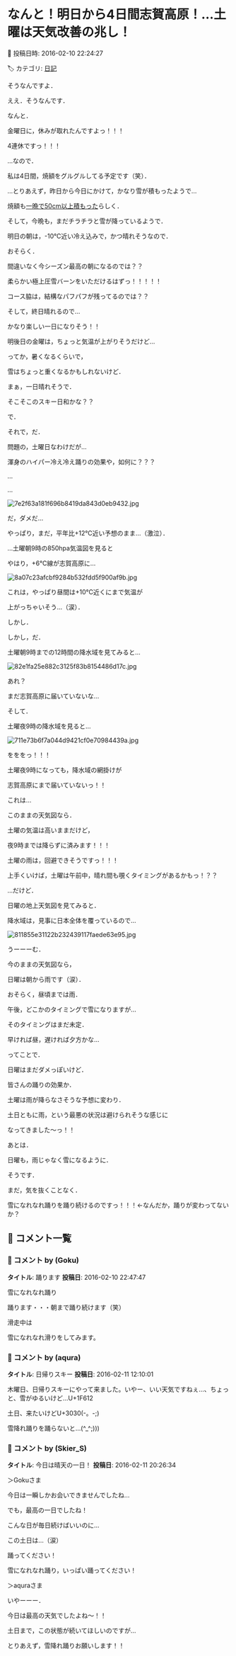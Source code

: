 # なんと！明日から4日間志賀高原！…土曜は天気改善の兆し！

📅 投稿日時: 2016-02-10 22:24:27

🏷️ カテゴリ: [日記](cc4b5682fb7b8b144980957a978653fb0.md)

そうなんですよ．


ええ．そうなんです．


なんと．


金曜日に，休みが取れたんですよっ！！！


4連休ですっ！！！





…なので．


私は4日間，焼額をグルグルしてる予定です（笑）．





…とりあえず，昨日から今日にかけて，かなり雪が積もったようで…


焼額も[一晩で50cm以上積もった](https://www.facebook.com/yakebitaiyama/photos/a.133097176785637.26773.116999658395389/933564106738936/?type=3)らしく．


そして，今晩も，まだチラチラと雪が降っているようで．





明日の朝は，-10℃近い冷え込みで，かつ晴れそうなので．


おそらく．


間違いなく今シーズン最高の朝になるのでは？？


柔らかい極上圧雪バーンをいただけるはずっ！！！！！


コース脇は，結構なパフパフが残ってるのでは？？


そして，終日晴れるので…


かなり楽しい一日になりそう！！





明後日の金曜は，ちょっと気温が上がりそうだけど…


ってか，暑くなるくらいで，


雪はちょっと重くなるかもしれないけど．


まぁ，一日晴れそうで．


そこそこのスキー日和かな？？





で．


それで，だ．


問題の，土曜日なわけだが…


渾身のハイパー冷え冷え踊りの効果や，如何に？？？





…


…




![7e2f63a181f696b8419da843d0eb9432.jpg](images/7e2f63a181f696b8419da843d0eb9432.jpg)




だ，ダメだ…


やっぱり，まだ，平年比+12℃近い予想のまま…（激泣）．





…土曜朝9時の850hpa気温図を見ると


やはり，+6℃線が志賀高原に…




![8a07c23afcbf9284b532fdd5f900af9b.jpg](images/8a07c23afcbf9284b532fdd5f900af9b.jpg)




これは，やっぱり昼間は+10℃近くにまで気温が


上がっちゃいそう…（涙）．





しかし．


しかし，だ．


土曜朝9時までの12時間の降水域を見てみると…




![82e1fa25e882c3125f83b8154486d17c.jpg](images/82e1fa25e882c3125f83b8154486d17c.jpg)




あれ？


まだ志賀高原に届いていないな…





そして．


土曜夜9時の降水域を見ると…




![711e73b6f7a044d9421cf0e70984439a.jpg](images/711e73b6f7a044d9421cf0e70984439a.jpg)




をををっ！！！


土曜夜9時になっても，降水域の網掛けが


志賀高原にまで届いていないっ！！


これは…


このままの天気図なら．


土曜の気温は高いままだけど，


夜9時までは降らずに済みます！！！


土曜の雨は，回避できそうですっ！！！


上手くいけば，土曜は午前中，晴れ間も覗くタイミングがあるかもっ！？？





…だけど．


日曜の地上天気図を見てみると．


降水域は，見事に日本全体を覆っているので…




![811855e31122b232439117faede63e95.jpg](images/811855e31122b232439117faede63e95.jpg)




うーーーむ．


今のままの天気図なら，


日曜は朝から雨です（涙）．


おそらく，昼頃までは雨．


午後，どこかのタイミングで雪になりますが…


そのタイミングはまだ未定．


早ければ昼，遅ければ夕方かな…





ってことで．


日曜はまだダメっぽいけど．


皆さんの踊りの効果か．


土曜は雨が降らなさそうな予想に変わり．


土日ともに雨，という最悪の状況は避けられそうな感じに


なってきました～っ！！





あとは．


日曜も，雨じゃなく雪になるように．


そうです．


まだ，気を抜くことなく．


雪になれなれ踊りを踊り続けるのですっ！！！←なんだか，踊りが変わってないか？

## 💬 コメント一覧

### 💬 コメント by (Goku)
**タイトル**: 踊ります
**投稿日**: 2016-02-10 22:47:47

雪になれなれ踊り



踊ります・・・朝まで踊り続けます（笑）



滑走中は

雪になれなれ滑りをしてみます。

### 💬 コメント by (aqura)
**タイトル**: 日帰りスキー
**投稿日**: 2016-02-11 12:10:01

木曜日、日帰りスキーにやって来ました。いやー、いい天気ですねぇ…、ちょっと、雪がゆるいけど…U+1F612

土日、来たいけどU+3030(-。-;)

雪降れ踊りを踊らないと…(^_^;)))

### 💬 コメント by (Skier_S)
**タイトル**: 今日は晴天の一日！
**投稿日**: 2016-02-11 20:26:34

＞Gokuさま

今日は一瞬しかお会いできませんでしたね…

でも，最高の一日でしたね！

こんな日が毎日続けばいいのに…

この土日は…（涙）

踊ってください！

雪になれなれ踊り，いっぱい踊ってください！



＞aquraさま

いやーーー．

今日は最高の天気でしたよね～！！

土日まで，この状態が続いてほしいのですが…

とりあえず，雪降れ踊りお願いします！！

